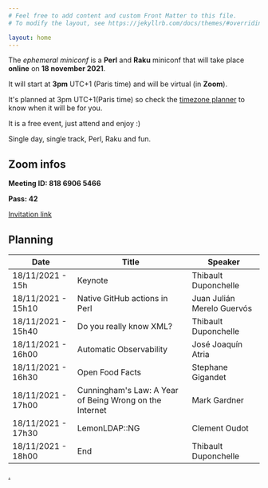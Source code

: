 ```yaml
---
# Feel free to add content and custom Front Matter to this file.
# To modify the layout, see https://jekyllrb.com/docs/themes/#overriding-theme-defaults

layout: home
---
```


The *ephemeral miniconf* is a **Perl** and **Raku** miniconf that will take place **online** on **18 november 2021**.

It will start at **3pm** UTC+1 (Paris time) and will be virtual (in **Zoom**).

It's planned at 3pm UTC+1(Paris time) so check the [timezone planner](https://everytimezone.com/s/ec3d1b5c) to know when it will be for you.

It is a free event, just attend and enjoy :)

Single day, single track, Perl, Raku and fun.

## Zoom infos

**Meeting ID: 818 6906 5466**

**Pass: 42**

[Invitation link](https://us02web.zoom.us/j/81869065466?pwd=bzVFTVg1TWxBN0VOTFUwRmdPaTFuZz09)

## Planning

| Date                | Title                                                   | Speaker                    |
|---------------------|---------------------------------------------------------|----------------------------|
| 18/11/2021 - 15h    | Keynote                                                 | Thibault Duponchelle       |
| 18/11/2021 - 15h10  | Native GitHub actions in Perl                           | Juan Julián Merelo Guervós |
| 18/11/2021 - 15h40  | Do you really know XML?                                 | Thibault Duponchelle       |
| 18/11/2021 - 16h00  | Automatic Observability                                 | José Joaquín Atria         |
| 18/11/2021 - 16h30  | Open Food Facts                                         | Stephane Gigandet          |
| 18/11/2021 - 17h00  | Cunningham's Law: A Year of Being Wrong on the Internet | Mark Gardner               |
| 18/11/2021 - 17h30  | LemonLDAP::NG                                           | Clement Oudot              |
| 18/11/2021 - 18h00  | End                                                     | Thibault Duponchelle       |

[.](https://github.com/thibaultduponchelle/the-ephemeral-miniconf/)
